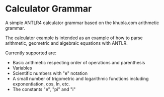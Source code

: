 # Calculator Grammar

A simple ANTLR4 calculator grammar based on the khubla.com arithmetic grammar.

The calculator example is intended as an example of how to parse arithmetic, geometric and algebraic equations with ANTLR.

Currently supported are:

* Basic arithmetic respecting order of operations and parenthesis
* Variables
* Scientific numbers with "e" notation
* A small number of trigometric and logarithmic functions including exponentiation, cos, ln, etc.
* The constants "e", "pi" and "i"
